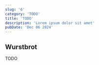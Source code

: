 ```yaml
---
slug: '6'
category: 'TODO'
title: 'TODO'
description: 'Lorem ipsum dolor sit amet'
pubDate: 'Dec 06 2024'
---
```




## Wurstbrot

TODO